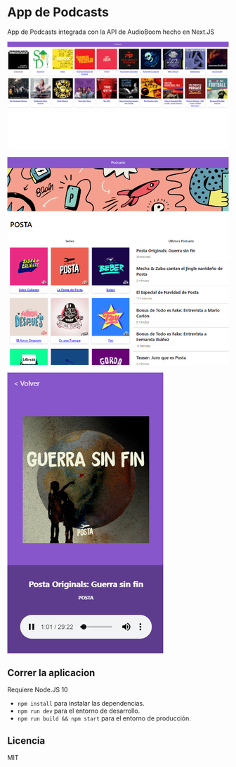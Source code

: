 # App de Podcasts

App de Podcasts integrada con la API de AudioBoom hecho en Next.JS

![Captura de la App](./.readme-static/home.png)

![Captura de la App](./.readme-static/channel.png)

![Captura de la App](./.readme-static/mobile-player.png)

## Correr la aplicacion

Requiere Node.JS 10

* `npm install` para instalar las dependencias.
* `npm run dev` para el entorno de desarrollo.
* `npm run build && npm start` para el entorno de producción.

## Licencia

MIT
